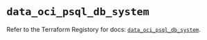 # `data_oci_psql_db_system`

Refer to the Terraform Registory for docs: [`data_oci_psql_db_system`](https://registry.terraform.io/providers/oracle/oci/6.18.0/docs/data-sources/psql_db_system).
